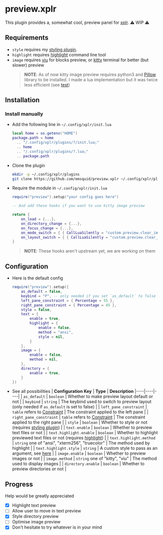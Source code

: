 # preview.xplr

This plugin provides a, somewhat cool, preview panel for [xplr](https://xplr.dev). 
⚠️  WIP ⚠️

## Requirements

- `style` requires my [styling plugin](https://github.com/emsquid/style.xplr).
- `highlight` requires [highlight](https://gitlab.com/saalen/highlight) command line tool
- `image` requires [viu](https://github.com/atanunq/viu) for blocks preview, or [kitty](https://github.com/kovidgoyal/kitty) terminal for better (but slower) preview
    > **NOTE**: As of now kitty image preview requires python3 and [Pillow](https://pypi.org/project/Pillow/) library to be installed. I made a lua implementation but it was twice less efficient (see [test](https://github.com/emsquid/preview.xplr/tree/main/test)) 

## Installation

### Install manually

- Add the following line in `~/.config/xplr/init.lua`

    ```lua
    local home = os.getenv("HOME")
    package.path = home
      .. "/.config/xplr/plugins/?/init.lua;"
      .. home
      .. "/.config/xplr/plugins/?.lua;"
      .. package.path
    ```

- Clone the plugin

    ```bash
    mkdir -p ~/.config/xplr/plugins
    git clone https://github.com/emsquid/preview.xplr ~/.config/xplr/plugins/preview
    ```

- Require the module in `~/.config/xplr/init.lua`

    ```lua
    require("preview").setup("your config goes here")

    -- And add these hooks if you want to use kitty image preview

    return {
        on_load = {...},
        on_directory_change = {...},
        on_focus_change = {...},
        on_mode_switch = { { CallLuaSilently = "custom.preview.clear_image_preview" } },
        on_layout_switch = { { CallLuaSilently = "custom.preview.clear_image_preview" } },
    }
    ```
    > **NOTE**: These hooks aren't upstream yet, we are working on them

## Configuration

- Here is the default config
    ```lua
    require("preview").setup({
        as_default = false,
        keybind = "P", -- only needed if you set `as_default` to false
        left_pane_constraint = { Percentage = 55 },
        right_pane_constraint = { Percentage = 45 },
        style = false,
        text = {
            enable = true,
            highlight = {
                enable = false,
                method = "ansi",
                style = nil,
            }
        },
        image = {
            enable = false,
            method = nil,
        },
        directory = {
            enable = true,
        }
    })
    ```
- See all possibilities
    | **Configuration Key** | **Type** | **Description** 
    |----|----|----|
    | `as_default` | `boolean` | Whether to make preview layout default or not |
    | `keybind` | `string` | The keybind used to switch to preview layout (only needed if `as_default` is set to false) |
    | `left_pane_constraint` | `table` refers to [Constraint](https://xplr.dev/en/layout#constraint) | The constraint applied to the left pane |
    | `right_pane_constraint` | `table` refers to [Constraint](https://xplr.dev/en/layout#constraint) | The constraint applied to the right pane |
    | `style` | `boolean` | Whether to style or not (requires [styling plugin](https://github.com/emsquid/style.xplr)) |
    | `text.enable` | `boolean` | Whether to preview text files or not |
    | `text.highlight.enable` | `boolean` | Whether to highlight previewed text files or not (requires [highlight](https://gitlab.com/saalen/highlight)) |
    | `text.highlight.method` | `string` one of "ansi", "xterm256", "truecolor" | The method used by highlight |
    | `text.highlight.style` | `string` | A custom style to pass as an argument, see [here](https://gitlab.com/saalen/highlight#user-content-theme-definitions) |
    | `image.enable` | `boolean` | Whether to preview images or not |
    | `image.method` | `string` one of "kitty", "viu" | The method used to display images |
    | `directory.enable` | `boolean` | Whether to preview directories or not |

## Progress

Help would be greatly appreciated

- [x] Highlight text preview
- [ ] Allow user to move in text preview
- [x] Style directory preview
- [ ] Optimise image preview
- [x] Don't hesitate to try whatever is in your mind
